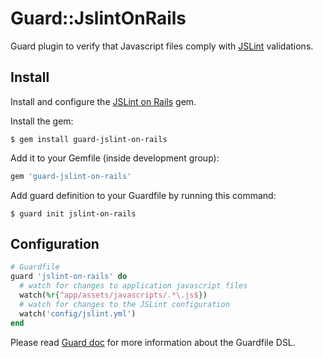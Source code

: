 Guard::JslintOnRails 
=============

Guard plugin to verify that Javascript files comply with [JSLint](http://www.jslint.com/) validations.


Install
-------

Install and configure the [JSLint on Rails](https://github.com/psionides/jslint_on_rails) gem.

Install the gem:

    $ gem install guard-jslint-on-rails

Add it to your Gemfile (inside development group):

``` ruby
gem 'guard-jslint-on-rails'
```

Add guard definition to your Guardfile by running this command:

    $ guard init jslint-on-rails

Configuration
-------------

``` ruby
# Guardfile
guard 'jslint-on-rails' do
  # watch for changes to application javascript files
  watch(%r{^app/assets/javascripts/.*\.js$})
  # watch for changes to the JSLint configuration
  watch('config/jslint.yml')
end
```

Please read [Guard doc](https://github.com/guard/guard#readme) for more information about the Guardfile DSL.
